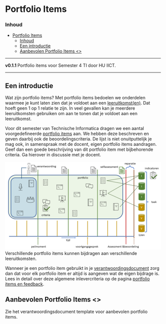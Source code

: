 # Portfolio Items[](title-id)

### Inhoud[](toc-id)

- [Portfolio Items](#portfolio-items)
    - [Inhoud](#inhoud)
  - [Een introductie](#een-introductie)
  - [Aanbevolen Portfolio Items \<\>](#aanbevolen-portfolio-items-)
---

**v0.1.1 [](version-id)** Portfolio items voor Semester 4 TI door HU IICT[](author-id).

---

## Een introductie

Wat zijn portfolio items? Met portfolio items bedoelen we onderdelen waarmee je kunt laten zien dat je voldoet aan een [leeruitkomst(en)](./README.md#leeruitkomsten). Dat hoeft geen 1 op 1 relatie te zijn. In veel gevallen kan je meerdere leeruitkomsten gebruiken om aan te tonen dat je voldoet aan een leeruitkomst.

Voor dit semester van Technische Informatica dragen we een aantal voorgedefineerde [portfolio items](./Verantwoordingsdocument_TI_S4.md) aan. We hebben deze beschreven en geven daarbij ook de beoordelingscriteria. De lijst is niet onuitputtelijk je mag ook, in samenspraak met de docent, eigen portfolio items aandragen. Geef dan een goede beschrijving van dit portfolio item met bijbehorende criteria. Ga hierover in discussie met je docent.

![Portfolio toetsing](./img/portfolio_toetsing.png)
Verschillende portfolio items kunnen bijdragen aan verschillende leeruitkomsten.

Wanneer je een portfolio item gebruikt in je [verantwoordingsdocument](./Verantwoordingsdocument_TI_S4.md) zorg dan dat voor elk portfolio item er altijd is aangeven wat de eigen bijdrage is.
Lees in detail over deze algemene inlevercriteria op de pagina [portfolio items en feedback](./organisatorisch/portfolio_items_en_feedback.md).

## Aanbevolen Portfolio Items <<Needs Work leeruitkomsten moeten we nog formuleren>>


Zie het verantwoordingsdocument template voor aanbevolen portfolio items. 